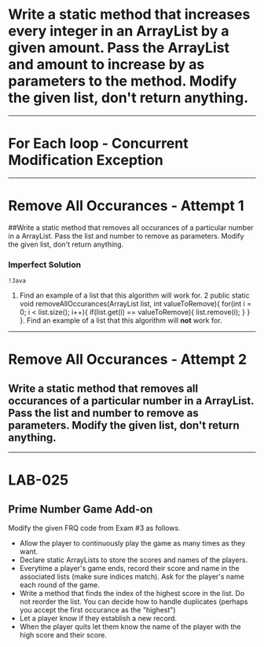 # Write a static method that increases every integer in an ArrayList by a given amount. Pass the ArrayList and amount to increase by as parameters to the method. Modify the given list, don't return anything. 

---
# For Each loop - Concurrent Modification Exception

---
# Remove All Occurances - Attempt 1 

##Write a static method that removes all occurances of a particular number in a ArrayList. Pass the list and number to remove as parameters. Modify the given list, don't return anything.

### Imperfect Solution

	!Java


1. Find an example of a list that this algorithm will work for.
2	public static void removeAllOccurances(ArrayList<Integer> list, int valueToRemove){
	    for(int i = 0; i < list.size(); i++){
	        if(list.get(i) == valueToRemove){
	            list.remove(i);
	        }
	    }
	}. Find an example of a list that this algorithm will **not** work for.

---
# Remove All Occurances - Attempt 2

## Write a static method that removes all occurances of a particular number in a ArrayList. Pass the list and number to remove as parameters. Modify the given list, don't return anything.

---
# LAB-025
 
## Prime Number Game Add-on

Modify the given FRQ code from Exam #3 as follows.

* Allow the player to continuously play the game as many times as they want.
* Declare static ArrayLists to store the scores and names of the players.
* Everytime a player's game ends, record their score and name in the associated lists (make sure indices match). Ask for the player's name each round of the game.
* Write a method that finds the index of the highest score in the list. Do not reorder the list. You can decide how to handle duplicates (perhaps you accept the first occurance as the "highest")
* Let a player know if they establish a new record.
* When the player quits let them know the name of the player with the high score and their score.